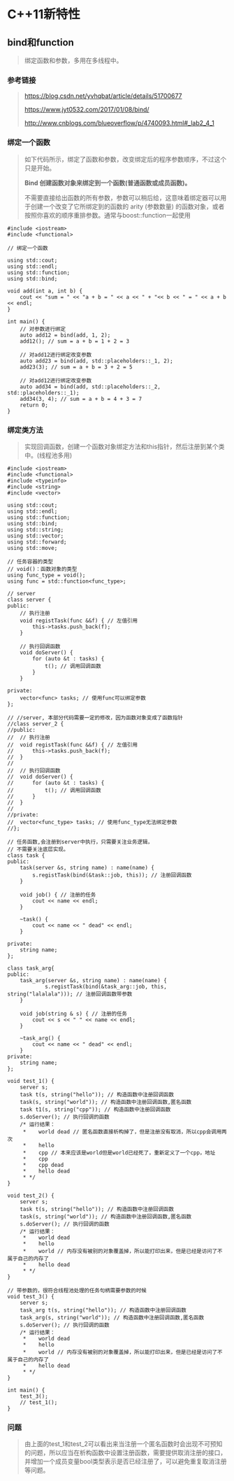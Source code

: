 # C++11新特性

## bind和function

> 绑定函数和参数，多用在多线程中。

### 参考链接

> https://blog.csdn.net/yvhqbat/article/details/51700677
>
> https://www.jyt0532.com/2017/01/08/bind/
>
> http://www.cnblogs.com/blueoverflow/p/4740093.html#_lab2_4_1

### 绑定一个函数

> 如下代码所示，绑定了函数和参数，改变绑定后的程序参数顺序，不过这个只是开始。
>
> **Bind 创建函数对象来绑定到一个函数(普通函数或成员函数)。**
>
> 不需要直接给出函数的所有参数，参数可以稍后给，这意味着绑定器可以用于创建一个改变了它所绑定到的函数的 arity (参数数量) 的函数对象，或者按照你喜欢的顺序重排参数。通常与boost::function一起使用

```
#include <iostream>
#include <functional>

// 绑定一个函数

using std::cout;
using std::endl;
using std::function;
using std::bind;

void add(int a, int b) {
	cout << "sum = " << "a + b = " << a << " + "<< b << " = " << a + b << endl;
}

int main() {
	// 对参数进行绑定
	auto add12 = bind(add, 1, 2);
	add12(); // sum = a + b = 1 + 2 = 3

	// 对add12进行绑定改变参数
	auto add23 = bind(add, std::placeholders::_1, 2);
	add23(3); // sum = a + b = 3 + 2 = 5

	// 对add12进行绑定改变参数
	auto add34 = bind(add, std::placeholders::_2, std::placeholders::_1);
	add34(3, 4); // sum = a + b = 4 + 3 = 7
	return 0;
}
```

### 绑定类方法

> 实现回调函数，创建一个函数对象绑定方法和this指针，然后注册到某个类中。(线程池多用)

```
#include <iostream>
#include <functional>
#include <typeinfo>
#include <string>
#include <vector>

using std::cout;
using std::endl;
using std::function;
using std::bind;
using std::string;
using std::vector;
using std::forward;
using std::move;

// 任务容器的类型
// void()：函数对象的类型
using func_type = void();
using func = std::function<func_type>;

// server
class server {
public:
	// 执行注册
	void registTask(func &&f) { // 左值引用
		this->tasks.push_back(f);
	}

	// 执行回调函数
	void doServer() {
		for (auto &t : tasks) {
			t(); // 调用回调函数
		}
	}

private:
	vector<func> tasks; // 使用func可以绑定参数
};

// //server, 本部分代码需要一定的修改，因为函数对象变成了函数指针
//class server_2 {
//public:
//	// 执行注册
//	void registTask(func &&f) { // 左值引用
//		this->tasks.push_back(f);
//	}
//
//	// 执行回调函数
//	void doServer() {
//		for (auto &t : tasks) {
//			t(); // 调用回调函数
//		}
//	}
//
//private:
//	vector<func_type> tasks; // 使用func_type无法绑定参数
//};

// 任务函数,会注册到server中执行，只需要关注业务逻辑，
// 不需要关注底层实现。
class task {
public:
	task(server &s, string name) : name(name) {
		s.registTask(bind(&task::job, this)); // 注册回调函数
	}

	void job() { // 注册的任务
		cout << name << endl;
	}

	~task() {
		cout << name << " dead" << endl;
	}

private:
	string name;
};

class task_arg{
public:
	task_arg(server &s, string name) : name(name) {
			s.registTask(bind(&task_arg::job, this, string("lalalala"))); // 注册回调函数带参数
	}

	void job(string & s) { // 注册的任务
		cout << s << " " << name << endl;
	}

	~task_arg() {
		cout << name << " dead" << endl;
	}
private:
	string name;
};

void test_1() {
	server s;
	task t(s, string("hello")); // 构造函数中注册回调函数
	task(s, string("world")); // 构造函数中注册回调函数,匿名函数
	task t1(s, string("cpp")); // 构造函数中注册回调函数
	s.doServer(); // 执行回调的函数
	/* 运行结果：
	 *    world dead // 匿名函数直接析构掉了，但是注册没有取消，所以cpp会调用两次
	 *    hello
	 *    cpp // 本来应该是world但是world已经死了，重新定义了一个cpp，地址
	 *    cpp
	 *    cpp dead
	 *    hello dead
	 * */
}

void test_2() {
	server s;
	task t(s, string("hello")); // 构造函数中注册回调函数
	task(s, string("world")); // 构造函数中注册回调函数,匿名函数
	s.doServer(); // 执行回调的函数
	/* 运行结果：
     *    world dead
     *    hello
     *    world // 内存没有被别的对象覆盖掉，所以能打印出来，但是已经是访问了不属于自己的内存了
     *    hello dead
	 * */
}

// 带参数的，很符合线程池处理的任务句柄需要参数的时候
void test_3() {
	server s;
	task_arg t(s, string("hello")); // 构造函数中注册回调函数
	task_arg(s, string("world")); // 构造函数中注册回调函数,匿名函数
	s.doServer(); // 执行回调的函数
	/* 运行结果：
     *    world dead
     *    hello
     *    world // 内存没有被别的对象覆盖掉，所以能打印出来，但是已经是访问了不属于自己的内存了
     *    hello dead
	 * */
}

int main() {
	test_3();
	// test_1();
}
```

### 问题

> 由上面的test_1和test_2可以看出来当注册一个匿名函数时会出现不可预知的问题，所以应当在析构函数中设置注册函数，需要提供取消注册的接口，并增加一个成员变量bool类型表示是否已经注册了，可以避免重复取消注册等问题。